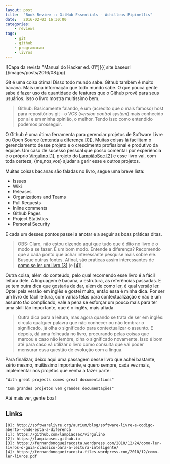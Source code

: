 ```yaml
---
layout: post
title:  "Book Review :: GitHub Essentials - Achilleas Pipinellis"
date:   2016-02-03 16:30:00
categories:
    - reviews
tags:
    - git
    - github
    - programacao
    - livros
---
```


![Capa da revista "Manual do Hacker ed. 01"]({{ site.baseurl }}images/posts/2016/08.jpg)

Git é uma coisa ótima! Disso todo mundo sabe. Github também é muito bacana. Mais uma informação que todo mundo sabe. O que pouca gente sabe é fazer uso da quantidade de features que o Github provê para seus usuários. Isso o livro mostra muitíssimo bem.

> Github: Basicamente falando, é um (acredito que o mais famoso) host para repositórios git - o VCS (*version control system*) mais conhecido por ai e em minha opinião, o melhor. Tendo isso como entendido podemos prosseguir.

O Github é uma ótima ferramenta para gerenciar projetos de Software Livre ou Open Source ([entenda a diferença \[0\]][0]). Muitas coisas lá facilitam o gerenciamento desse projeto e o crescimento profissional e produtivo da equipe. Um caso de sucesso pessoal que posso comentar por experiência é o próprio [Virgulino \[1\]][1], projeto do [LampiãoSec \[2\]][2] e esse livro vai, com toda certeza, {me,nos,vos} ajudar a gerir esse e outros projetos.

Muitas coisas bacanas são faladas no livro, segue uma breve lista:

* Issues
* Wiki
* Releases
* Organizations and Teams
* Pull Requests
* Inline comments
* Github Pages
* Project Statistics
* Personal Security

E cada um desses pontos passei a anotar e a seguir as boas práticas ditas.

> OBS: Claro, não estou dizendo aqui que tudo que é dito no livro é o modo a se fazer. É um bom modo. Entende a diferença? Recomendo que a cada ponto que achar interessante pesquise mais sobre ele. Busque outras fontes. Afinal, são práticas assim interessantes de [como se ler um livro \[3\]][3] (e [\[4\]][4]).

Outra coisa, além do conteúdo, pelo qual recomendo esse livro é a fácil leitura dele. A linguagem é bacana, a estrutura, as referências passadas. E se tem outra dica que gostaria de dar, além de como ler, é qual versão ler. Optei pela versão em inglês e gostei muito, então essa é minha dica. Por ser um livro de fácil leitura, com várias telas para contextualização e não é um assunto tão complicado, vale a pena se esforçar um pouco mais para ter uma skill tão importante, que é o inglês, mais afiada.

> Outra dica para a leitura, mas agora quando se trata de ser em inglês: circula qualquer palavra que não conhecer ou não lembrar o significado, já olha o significado para contextualizar o assunto. E depois, dá uma folheada no livro, procurando pelas coisas que marcou e caso não lembre, olha o significado novamente. Isso é bom até para caso vá utilizar o livro como consulta que vai poder mensurar essa questão de evolução com a língua.

Para finalizar, deixo aqui uma passagem desse livro que achei bastante, sério mesmo, muitíssimo importante, e quero sempre, cada vez mais, implementar nos projetos que venha a fazer parte:

~~~
"With great projects comes great documentations"

"Com grandes projetos vem grandes documentações"
~~~

Até mais ver, gente boa!

## Links

~~~
[0]: http://softwarelivre.org/aurium/blog/software-livre-e-codigo-aberto--onde-esta-a-diferenca
[1]: https://github.com/lampiaosec/virgulino
[2]: https://lampiaosec.github.io
[3]: https://fernandonogueiracosta.wordpress.com/2010/12/24/como-ler-livros-o-guia-classico-para-a-leitura-inteligente/
[4]: https://fernandonogueiracosta.files.wordpress.com/2010/12/como-ler-livros.pdf
~~~

[0]: http://softwarelivre.org/aurium/blog/software-livre-e-codigo-aberto--onde-esta-a-diferenca
[1]: https://github.com/lampiaosec/virgulino
[2]: https://lampiaosec.github.io
[3]: https://fernandonogueiracosta.wordpress.com/2010/12/24/como-ler-livros-o-guia-classico-para-a-leitura-inteligente/
[4]: https://fernandonogueiracosta.files.wordpress.com/2010/12/como-ler-livros.pdf
